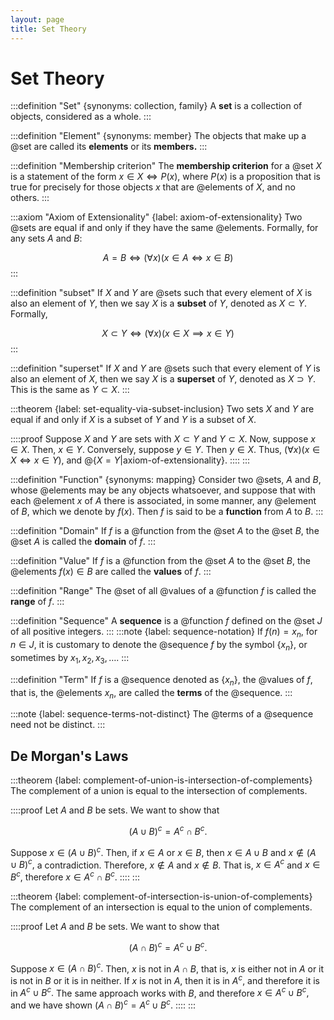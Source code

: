 ```yaml
---
layout: page
title: Set Theory
---
```


# Set Theory

:::definition "Set" {synonyms: collection, family}
A **set** is a collection of objects, considered as a whole.
:::

:::definition "Element" {synonyms: member}
The objects that make up a @set are called its **elements** or its **members.**
:::

:::definition "Membership criterion"
The **membership criterion** for a @set $X$ is a statement of the form $x \in X \iff P(x),$ where $P(x)$ is a proposition that is true for precisely for those objects $x$ that are @elements of $X,$ and no others.
:::

:::axiom "Axiom of Extensionality" {label: axiom-of-extensionality}
Two @sets are equal if and only if they have the same @elements. Formally, for any sets $A$ and $B$:

$$A = B \iff (\forall x)(x \in A \iff x \in B)$$
:::

:::definition "subset"
If $X$ and $Y$ are @sets such that every element of $X$ is also an element of $Y,$ then we say $X$ is a **subset** of $Y,$ denoted as $X \subset Y.$ Formally,


$$X \subset Y \iff (\forall x)(x \in X \implies x \in Y)$$
:::

:::definition "superset"
If $X$ and $Y$ are @sets such that every element of $Y$ is also an element of $X,$ then we say $X$ is a **superset** of $Y,$ denoted as $X \supset Y.$ This is the same as $Y \subset X.$
:::

:::theorem {label: set-equality-via-subset-inclusion}
Two sets $X$ and $Y$ are equal if and only if $X$ is a subset of $Y$ and $Y$ is a subset of $X.$

::::proof
Suppose $X$ and $Y$ are sets with $X \subset Y$ and $Y \subset X.$ Now, suppose $x \in X.$ Then, $x \in Y.$ Conversely, suppose $y \in Y.$ Then $y \in X.$ Thus, $(\forall x)(x \in X \iff x \in Y),$ and @{$X = Y$|axiom-of-extensionality}.
::::
:::

:::definition "Function" {synonyms: mapping}
Consider two @sets, $A$ and $B,$ whose @elements may be any objects whatsoever, and suppose that with each @element $x$ of $A$ there is associated, in some manner, any @element of $B,$ which we denote by $f(x).$ Then $f$ is said to be a **function** from $A$ to $B.$
:::

:::definition "Domain"
If $f$ is a @function from the @set $A$ to the @set $B,$ the @set $A$ is called the **domain** of $f.$
:::

:::definition "Value"
If $f$ is a @function from the @set $A$ to the @set $B,$ the @elements $f(x) \in B$ are called the **values** of $f.$
:::

:::definition "Range"
The @set of all @values of a @function $f$ is called the **range** of $f.$
:::

:::definition "Sequence"
A **sequence** is a @function $f$ defined on the @set $J$ of all positive integers.
:::
:::note {label: sequence-notation}
If $f(n) = x_n,$ for $n \in J,$ it is customary to denote the @sequence $f$ by the symbol $\{x_n\},$ or sometimes by $x_1, x_2, x_3, \dots.$
:::

:::definition "Term"
If $f$ is a @sequence denoted as $\{x_n\},$ the @values of $f,$ that is, the @elements $x_n,$ are called the **terms** of the @sequence.
:::

:::note {label: sequence-terms-not-distinct}
The @terms of a @sequence need not be distinct.
:::

## De Morgan's Laws

:::theorem {label: complement-of-union-is-intersection-of-complements}
The complement of a union is equal to the intersection of complements.

::::proof
Let $A$ and $B$ be sets. We want to show that

$$ (A \cup B)^c = A^c \cap B^c. $$

Suppose $x \in (A \cup B)^c.$ Then, if $x \in A$ or $x \in B,$ then $x \in A \cup B$ and $x \notin (A \cup B)^c,$ a contradiction. Therefore, $x \notin A$ and $x \notin B.$ That is, $x \in A^c$ and $x \in B^c,$ therefore $x \in A^c \cap B^c.$
::::
:::

:::theorem {label: complement-of-intersection-is-union-of-complements}
The complement of an intersection is equal to the union of complements.

::::proof
Let $A$ and $B$ be sets. We want to show that

$$ (A \cap B)^c = A^c \cup B^c. $$

Suppose $x \in (A \cap B)^c.$ Then, $x$ is not in $A \cap B,$ that is, $x$ is either not in $A$ or it is not in $B$ or it is in neither. If $x$ is not in $A,$ then it is in $A^c,$ and therefore it is in $A^c \cup B^c.$ The same approach works with $B,$ and therefore $x \in  A^c \cup B^c,$ and we have shown $(A \cap B)^c = A^c \cup B^c.$
::::
:::
